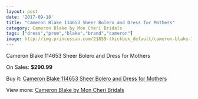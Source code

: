 ```yaml
---
layout: post
date: '2017-09-18'
title: "Cameron Blake 114653 Sheer Bolero and Dress for Mothers"
category: Cameron Blake by Mon Cheri Bridals
tags: ["dress","prom","blake","brand","cameron"]
image: http://img.princessan.com/21859-thickbox_default/cameron-blake-114653-sheer-bolero-and-dress-for-mothers.jpg
---
```

Cameron Blake 114653 Sheer Bolero and Dress for Mothers

On Sales: **$290.99**
<a href="https://www.princessan.com/en/9924-cameron-blake-114653-sheer-bolero-and-dress-for-mothers.html"><amp-img layout="responsive" width="600" height="600" src="//img.princessan.com/21859-thickbox_default/cameron-blake-114653-sheer-bolero-and-dress-for-mothers.jpg" alt="Cameron Blake 114653 Sheer Bolero and Dress for Mothers 0" /></a>

Buy it: [Cameron Blake 114653 Sheer Bolero and Dress for Mothers](https://www.princessan.com/en/9924-cameron-blake-114653-sheer-bolero-and-dress-for-mothers.html "Cameron Blake 114653 Sheer Bolero and Dress for Mothers")

View more: [Cameron Blake by Mon Cheri Bridals](https://www.princessan.com/en/79- "Cameron Blake by Mon Cheri Bridals")